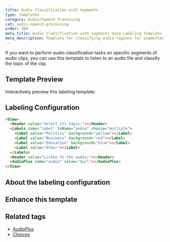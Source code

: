 ```yaml
---
title: Audio Classification with Segments
type: templates
category: Audio/Speech Processing
cat: audio-speech-processing
order: 308
meta_title: Audio Classification with Segments Data Labeling Template
meta_description: Template for classifying audio regions for segmentation tasks with Label Studio for your machine learning and data science projects.
---
```


If you want to perform audio classification tasks on specific segments of audio clips, you can use this template to listen to an audio file and classify the topic of the clip.

## Template Preview

Interactively preview this labeling template:

<div id="main-preview"></div>

## Labeling Configuration 

```html
<View>
  <Header value="Select its topic:"></Header>
  <Labels name="label" toName="audio" choice="multiple">
    <Label value="Politics" background="yellow"></Label>
    <Label value="Business" background="red"></Label>
    <Label value="Education" background="blue"></Label>
    <Label value="Other"></Label>
  </Labels>
  <Header value="Listen to the audio:"></Header>
  <AudioPlus name="audio" value="$url"></AudioPlus>
</View>
```

## About the labeling configuration

## Enhance this template

## Related tags

- [AudioPlus](/tags/audioplus.html)
- [Choices](/tags/choices.html)